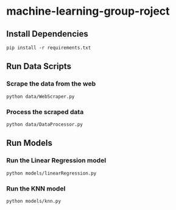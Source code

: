 # machine-learning-group-roject

## Install Dependencies

```pip install -r requirements.txt```

## Run Data Scripts  

### Scrape the data from the web
```python data/WebScraper.py```

### Process the scraped data
```python data/DataProcessor.py```

## Run Models

### Run the Linear Regression model
```python models/linearRegression.py```

### Run the KNN model
```python models/knn.py```